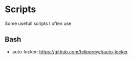 # Scripts
Some usefull scripts I often use

## Bash
- auto-locker: https://github.com/felipereyel/auto-locker